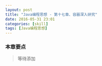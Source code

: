 ```yaml
---
layout: post
title: "Java编程思想 - 第十七章、容器深入研究"
date: 2016-05-31 23:01
categories: [skill]
tags: [Java编程思想]
---
```


### 本章要点

> 等待添加
